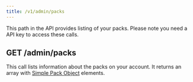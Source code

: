 ```yaml
---
title: /v1/admin/packs
---
```


This path in the API provides listing of your packs. Please note you need a API key to access these calls.

## GET /admin/packs

This call lists information about the packs on your account. It returns an array with
[Simple Pack Object](/api-docs/v1/objects/simple-pack) elements.
